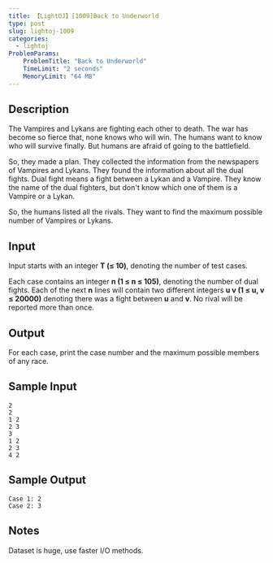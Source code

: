 ```yaml
---
title: 【LightOJ】[1009]Back to Underworld
type: post
slug: lightoj-1009
categories:
  - lightoj
ProblemParams:
    ProblemTitle: "Back to Underworld"
    TimeLimit: "2 seconds"
    MemoryLimit: "64 MB"
---
```


## Description

The Vampires and Lykans are fighting each other to death. The war has become so fierce that, none knows who will win. The humans want to know who will survive finally. But humans are afraid of going to the battlefield.

So, they made a plan. They collected the information from the newspapers of Vampires and Lykans. They found the information about all the dual fights. Dual fight means a fight between a Lykan and a Vampire. They know the name of the dual fighters, but don't know which one of them is a Vampire or a Lykan.

So, the humans listed all the rivals. They want to find the maximum possible number of Vampires or Lykans.

## Input

Input starts with an integer **T (≤ 10)**, denoting the number of test cases.

Each case contains an integer **n (1 ≤ n ≤ 105)**, denoting the number of dual fights. Each of the next **n** lines will contain two different integers **u v (1 ≤ u, v ≤ 20000)** denoting there was a fight between **u** and **v**. No rival will be reported more than once.

## Output

For each case, print the case number and the maximum possible members of any race.

## Sample Input

```
2
2
1 2
2 3
3
1 2
2 3
4 2

```

## Sample Output

```
Case 1: 2
Case 2: 3

```

## Notes

Dataset is huge, use faster I/O methods.
